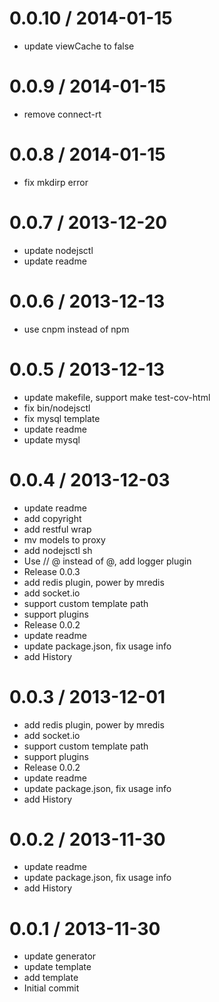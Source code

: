 
0.0.10 / 2014-01-15
==================

  * update viewCache to false

0.0.9 / 2014-01-15
==================

  * remove connect-rt

0.0.8 / 2014-01-15
==================

  * fix mkdirp error

0.0.7 / 2013-12-20
==================

  * update nodejsctl
  * update readme

0.0.6 / 2013-12-13
==================

  * use cnpm instead of npm

0.0.5 / 2013-12-13
==================

  * update makefile, support make test-cov-html
  * fix bin/nodejsctl
  * fix mysql template
  * update readme
  * update mysql

0.0.4 / 2013-12-03
==================

  * update readme
  * add copyright
  * add restful wrap
  * mv models to proxy
  * add nodejsctl sh
  * Use // @ instead of @, add logger plugin
  * Release 0.0.3
  * add redis plugin, power by mredis
  * add socket.io
  * support custom template path
  * support plugins
  * Release 0.0.2
  * update readme
  * update package.json, fix usage info
  * add History

0.0.3 / 2013-12-01
==================

  * add redis plugin, power by mredis
  * add socket.io
  * support custom template path
  * support plugins
  * Release 0.0.2
  * update readme
  * update package.json, fix usage info
  * add History

0.0.2 / 2013-11-30
==================

  * update readme
  * update package.json, fix usage info
  * add History

0.0.1 / 2013-11-30
==================

  * update generator
  * update template
  * add template
  * Initial commit
